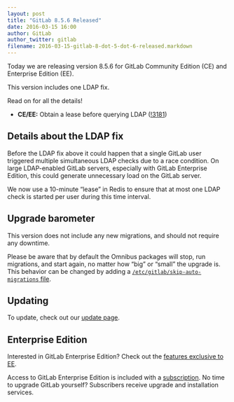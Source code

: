 ```yaml
---
layout: post
title: "GitLab 8.5.6 Released"
date: 2016-03-15 16:00
author: GitLab
author_twitter: gitlab
filename: 2016-03-15-gitlab-8-dot-5-dot-6-released.markdown
---
```


Today we are releasing version 8.5.6 for GitLab Community Edition (CE) and
Enterprise Edition (EE).

This version includes one LDAP fix.

Read on for all the details!

<!-- more -->

- **CE/EE:** Obtain a lease before querying LDAP ([!3181])

[!3181]: https://gitlab.com/gitlab-org/gitlab-ce/merge_requests/3181

## Details about the LDAP fix

Before the LDAP fix above it could happen that a single GitLab user triggered
multiple simultaneous LDAP checks due to a race condition. On large LDAP-enabled
GitLab servers, especially with GitLab Enterprise Edition, this could generate
unnecessary load on the GitLab server.

We now use a 10-minute “lease” in Redis to ensure that at most one LDAP check is
started per user during this time interval.

## Upgrade barometer

This version does not include any new migrations, and should not require
any downtime.

Please be aware that by default the Omnibus packages will stop, run migrations,
and start again, no matter how “big” or “small” the upgrade is. This behavior
can be changed by adding a [`/etc/gitlab/skip-auto-migrations`
file](http://doc.gitlab.com/omnibus/update/README.html).

## Updating

To update, check out our [update page](https://about.gitlab.com/update).

## Enterprise Edition

Interested in GitLab Enterprise Edition? Check out the [features exclusive to
EE](https://about.gitlab.com/features/#enterprise).

Access to GitLab Enterprise Edition is included with a [subscription](https://about.gitlab.com/pricing/).
No time to upgrade GitLab yourself? Subscribers receive upgrade and installation
services.
